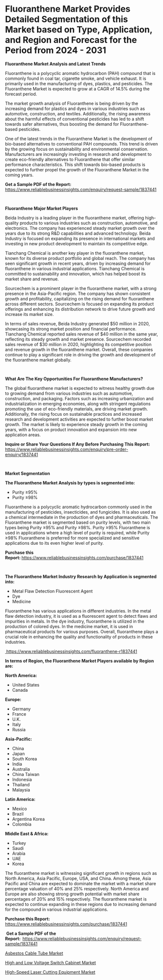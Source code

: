 <p><h1>Fluoranthene Market Provides Detailed Segmentation of this Market based on Type, Application, and Region and Forecast for the Period from 2024 - 2031</h1></p><p><strong>Fluoranthene Market Analysis and Latest Trends</strong></p>
<p><p>Fluoranthene is a polycyclic aromatic hydrocarbon (PAH) compound that is commonly found in coal tar, cigarette smoke, and vehicle exhaust. It is primarily used in the manufacturing of dyes, plastics, and pesticides. The Fluoranthene Market is expected to grow at a CAGR of 14.5% during the forecast period. </p><p>The market growth analysis of Fluoranthene is being driven by the increasing demand for plastics and dyes in various industries such as automotive, construction, and textiles. Additionally, the rising awareness about the harmful effects of conventional pesticides has led to a shift towards safer alternatives, thus boosting the demand for Fluoranthene-based pesticides.</p><p>One of the latest trends in the Fluoranthene Market is the development of bio-based alternatives to conventional PAH compounds. This trend is driven by the growing focus on sustainability and environmental conservation. Manufacturers are increasingly investing in research and development to create eco-friendly alternatives to Fluoranthene that offer similar performance characteristics. This shift towards bio-based products is expected to further propel the growth of the Fluoranthene Market in the coming years.</p></p>
<p><strong>Get a Sample PDF of the Report:&nbsp;</strong> <a href="https://www.reliablebusinessinsights.com/enquiry/request-sample/1837441">https://www.reliablebusinessinsights.com/enquiry/request-sample/1837441</a></p>
<p>&nbsp;</p>
<p><strong>Fluoranthene Major Market Players</strong></p>
<p><p>Beida Industry is a leading player in the fluoranthene market, offering high-quality products to various industries such as construction, automotive, and electronics. The company has experienced steady market growth over the years due to its strong R&D capabilities and advanced technology. Beida Industry is focused on expanding its presence in international markets and investing in new product development to maintain its competitive edge.</p><p>Tianchang Chemical is another key player in the fluoranthene market, known for its diverse product portfolio and global reach. The company has seen significant growth in recent years, driven by increasing demand for fluoranthene in various industrial applications. Tianchang Chemical is committed to sustainability and innovation, which has helped boost its market share and revenue.</p><p>Sourcechem is a prominent player in the fluoranthene market, with a strong presence in the Asia-Pacific region. The company has shown consistent growth and profitability, capitalizing on the rising demand for fluoranthene across different sectors. Sourcechem is focused on expanding its product offerings and enhancing its distribution network to drive future growth and increase its market size.</p><p>In terms of sales revenue, Beida Industry generated $50 million in 2020, showcasing its strong market position and financial performance. Tianchang Chemical reported sales revenue of $40 million in the same year, reflecting its steady growth and market presence. Sourcechem recorded sales revenue of $30 million in 2020, highlighting its competitive position and revenue growth in the fluoranthene market. Overall, these companies continue to play a significant role in driving the growth and development of the fluoranthene market globally.</p></p>
<p>&nbsp;</p>
<p><strong>What Are The Key Opportunities For Fluoranthene Manufacturers?</strong></p>
<p><p>The global fluoranthene market is expected to witness healthy growth due to growing demand from various industries such as automotive, construction, and packaging. Factors such as increasing urbanization and industrialization in emerging economies, along with stringent regulations promoting the use of eco-friendly materials, are driving market growth. Additionally, the rising focus on sustainable practices and increased research and development activities are expected to further boost market growth. The market is likely to experience steady growth in the coming years, with a focus on product innovation and expansion into new application areas.</p></p>
<p><strong>Inquire or Share Your Questions If Any Before Purchasing This Report:</strong> <a href="https://www.reliablebusinessinsights.com/enquiry/pre-order-enquiry/1837441">https://www.reliablebusinessinsights.com/enquiry/pre-order-enquiry/1837441</a></p>
<p>&nbsp;</p>
<p><strong>Market Segmentation</strong></p>
<p><strong>The Fluoranthene Market Analysis by types is segmented into:</strong></p>
<p><ul><li>Purity ≥95%</li><li>Purity ≥98%</li></ul></p>
<p><p>Fluoranthene is a polycyclic aromatic hydrocarbon commonly used in the manufacturing of pesticides, insecticides, and fungicides. It is also used as a chemical intermediate in the production of dyes and pharmaceuticals. The Fluoranthene market is segmented based on purity levels, with two main types being Purity ≥95% and Purity ≥98%. Purity ≥95% Fluoranthene is used in applications where a high level of purity is required, while Purity ≥98% Fluoranthene is preferred for more specialized and sensitive applications due to its even higher level of purity.</p></p>
<p><strong>Purchase this Report:&nbsp;</strong><a href="https://www.reliablebusinessinsights.com/purchase/1837441">https://www.reliablebusinessinsights.com/purchase/1837441</a></p>
<p>&nbsp;</p>
<p><strong>The Fluoranthene Market Industry Research by Application is segmented into:</strong></p>
<p><ul><li>Metal Flaw Detection Fluorescent Agent</li><li>Dye</li><li>Medicine</li></ul></p>
<p><p>Fluoranthene has various applications in different industries. In the metal flaw detection industry, it is used as a fluorescent agent to detect flaws and impurities in metals. In the dye industry, fluoranthene is utilized in the production of colored dyes. In the medicine market, it is used in pharmaceutical products for various purposes. Overall, fluoranthene plays a crucial role in enhancing the quality and functionality of products in these industries.</p></p>
<p><a href="https://www.reliablebusinessinsights.com/fluoranthene-r1837441">&nbsp;https://www.reliablebusinessinsights.com/fluoranthene-r1837441</a></p>
<p><strong>In terms of Region, the Fluoranthene Market Players available by Region are:</strong></p>
<p>
    <p> <strong> North America: </strong>
        <ul>
            <li>United States</li>
            <li>Canada</li>
        </ul>
        </p> 
    <p> <strong> Europe: </strong>
        <ul>
            <li>Germany</li>
            <li>France</li>
            <li>U.K.</li>
            <li>Italy</li>
            <li>Russia</li>
        </ul>
        </p> 
    <p> <strong> Asia-Pacific: </strong>
        <ul>
            <li>China</li>
            <li>Japan</li>
            <li>South Korea</li>
            <li>India</li>
            <li>Australia</li>
            <li>China Taiwan</li>
            <li>Indonesia</li>
            <li>Thailand</li>
            <li>Malaysia</li>
        </ul>
        </p> 
    <p> <strong> Latin America: </strong>
        <ul>
            <li>Mexico</li>
            <li>Brazil</li>
            <li>Argentina Korea</li>
            <li>Colombia</li>
        </ul>
        </p> 
    <p> <strong> Middle East & Africa: </strong>
        <ul>
            <li>Turkey</li>
            <li>Saudi</li>
            <li>Arabia</li>
            <li>UAE</li>
            <li>Korea</li>
        </ul>
    </p>
    </p>
<p><p>The fluoranthene market is witnessing significant growth in regions such as North America, Asia Pacific, Europe, USA, and China. Among these, Asia Pacific and China are expected to dominate the market with a market share percentage valuation of 40% and 25% respectively. North America and Europe are also showing strong growth potential with market share percentages of 20% and 15% respectively. The fluoranthene market is expected to continue expanding in these regions due to increasing demand for the compound in various industrial applications.</p></p>
<p><strong>Purchase this Report: </strong><a href="https://www.reliablebusinessinsights.com/purchase/1837441">https://www.reliablebusinessinsights.com/purchase/1837441</a></p>
<p>&nbsp;<strong>Get a Sample PDF of the Report:&nbsp;&nbsp;</strong><a href="https://www.reliablebusinessinsights.com/enquiry/request-sample/1837441">https://www.reliablebusinessinsights.com/enquiry/request-sample/1837441</a></p>
<p><strong></strong></p>
<p><p><a href="https://github.com/fkhcgcyl33/Market-Research-Report-List-1/blob/main/asbestos-cable-tube-market.md">Asbestos Cable Tube Market</a></p><p><a href="https://github.com/ctanaka235/Market-Research-Report-List-1/blob/main/high-and-low-voltage-switch-cabinet-market.md">High and Low Voltage Switch Cabinet Market</a></p><p><a href="https://github.com/yazulaeha/Market-Research-Report-List-1/blob/main/high-speed-laser-cutting-equipment-market.md">High-Speed Laser Cutting Equipment Market</a></p></p>